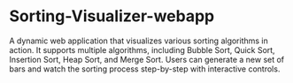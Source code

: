 # Sorting-Visualizer-webapp
A dynamic web application that visualizes various sorting algorithms in action. It supports multiple algorithms, including Bubble Sort, Quick Sort, Insertion Sort, Heap Sort, and Merge Sort. Users can generate a new set of bars and watch the sorting process step-by-step with interactive controls. 
